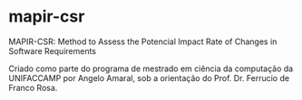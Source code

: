 # mapir-csr
MAPIR-CSR: Method to Assess the Potencial Impact Rate of Changes in Software Requirements

Criado como parte do programa de mestrado em ciência da computação da UNIFACCAMP por Angelo Amaral, sob a orientação do Prof. Dr. Ferrucio de Franco Rosa. 
